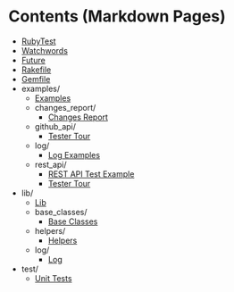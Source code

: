 # Contents (Markdown Pages)

   - [RubyTest](./README.md)
   - [Watchwords](./Watchwords.md)
   - [Future](./Future.md)
   - [Rakefile](./Rakefile.md)
   - [Gemfile](./Gemfile.md)
   - examples/
     - [Examples](./examples/Examples.md)
     - changes_report/
       - [Changes Report](./examples/changes_report/ChangesReport.md)
     - github_api/
       - [Tester Tour](./examples/github_api/TesterTour.md)
     - log/
       - [Log Examples](./examples/log/Log.md)
     - rest_api/
       - [REST API Test Example](./examples/rest_api/RestAPI.md)
       - [Tester Tour](./examples/rest_api/TesterTour.md)
   - lib/
     - [Lib](./lib/Lib.md)
     - base_classes/
       - [Base Classes](./lib/base_classes/BaseClasses.md)
     - helpers/
       - [Helpers](./lib/helpers/Helpers.md)
     - log/
       - [Log](./lib/log/Log.md)
   - test/
     - [Unit Tests](./test/Test.md)

